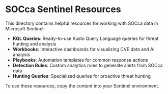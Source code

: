 # SOCca Sentinel Resources

This directory contains helpful resources for working with SOCca data in Microsoft Sentinel:

- **KQL Queries**: Ready-to-use Kusto Query Language queries for threat hunting and analysis
- **Workbooks**: Interactive dashboards for visualizing CVE data and AI analysis
- **Playbooks**: Automation templates for common response actions
- **Detection Rules**: Custom analytics rules to generate alerts from SOCca data
- **Hunting Queries**: Specialized queries for proactive threat hunting

To use these resources, copy the content into your Sentinel environment.